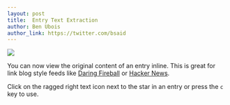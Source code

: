 ```yaml
---
layout: post
title:  Entry Text Extraction
author: Ben Ubois
author_link: https://twitter.com/bsaid
---
```


<img src="{{ 'images/2013-03-24/content_extraction.gif' | asset_path }}" style="max-width: 752px;" />

You can now view the original content of an entry inline. This is great for link blog style feeds like [Daring Fireball](http://daringfireball.net) or [Hacker News](https://news.ycombinator.com/).

Click on the ragged right text icon next to the star in an entry or press the `c` key to use.
